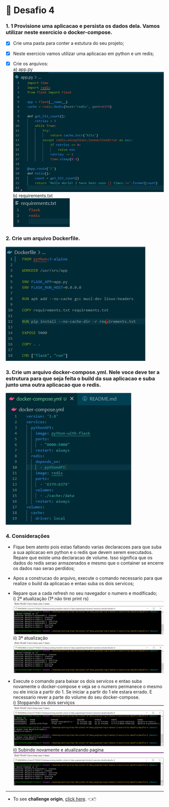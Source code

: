 # :whale: Desafio 4

### 1. 1 Provisione uma aplicacao e persista os dados dela. Vamos utilizar neste exercicio o docker-compose.
- [x] Crie uma pasta para conter a estutura do seu projeto;
- [x] Neste exercicio vamos utilizar uma aplicacao em python e um redis;
- [x] Crie os arquivos:<br>
a) app.py<br>
![imagem-1-a](./images/1.a.jpg)<br>
b) requirements.txt<br>
![imagem-1-b](./images/1.b.jpg)


### 2. Crie um arquivo Dockerfile.
![imagem-2](./images/2.jpg)

### 3. Crie um arquivo docker-compose.yml. Nele voce deve ter a estrutura para que seja feita o build da sua aplicacao e suba junto uma outra aplicacao que o redis.

![imagem-3](./images/3.jpg)

### 4. Considerações
* Fique bem atento pois estao faltando varias declaracoes para que suba a sua aplicacao em python e o redis que devem serem executados. Repare que existe uma declaracao de volume. Isso significa que os dados do redis serao armazenados e mesmo que o container se encerre os dados nao serao perdidos;

* Apos a construcao do arquivo, execute o comando necessario para que realize o build da aplicacao e entao suba os dois servicos;

* Repare que a cada refresh no seu navegador o numero e modificado;<br>
i) 2ª atualização (1ª não tirei print rs)<br>
![imagem-4](./images/4.jpg)<br>
ii) 3ª atualização<br>
![imagem-5](./images/5.jpg)

* Execute o comando para baixar os dois servicos e entao suba novamente o docker-compose e veja se o numero permanece o mesmo ou ele inicia a partir do 1. Se iniciar a partir do 1 ele estara errado. E necessario rever a parte do volume do seu docker-compose.<br>
i) Stoppando os dois serviços<br>
![imagem-6](./images/6.jpg)<br>
ii) Subindo novamente e atualizando pagina<br>
![imagem-7](./images/7.jpg)

***
* To see **challenge origin**, [click here](https://github.com/ricardocapeli/DockerStart/blob/main/exercicios/4_Desafio.md). :point_left::computer_mouse:
